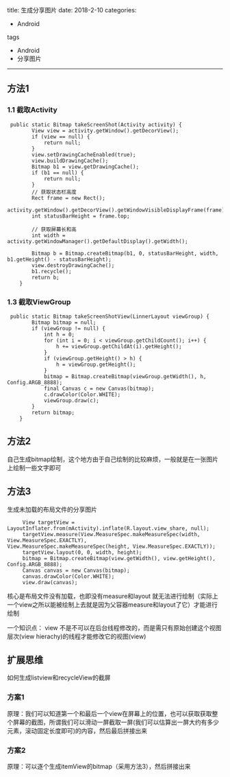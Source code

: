 title: 生成分享图片
date: 2018-2-10 
categories:
- Android
   
tags   
- Android
- 分享图片

---


## 方法1
### 1.1 截取Activity  

     public static Bitmap takeScreenShot(Activity activity) {
            View view = activity.getWindow().getDecorView();
            if (view == null) {
                return null;
            }
            view.setDrawingCacheEnabled(true);
            view.buildDrawingCache();
            Bitmap b1 = view.getDrawingCache();
            if (b1 == null) {
                return null;
            }
            // 获取状态栏高度
            Rect frame = new Rect();
            activity.getWindow().getDecorView().getWindowVisibleDisplayFrame(frame);
            int statusBarHeight = frame.top;

            // 获取屏幕长和高
            int width = activity.getWindowManager().getDefaultDisplay().getWidth();

            Bitmap b = Bitmap.createBitmap(b1, 0, statusBarHeight, width, b1.getHeight() - statusBarHeight);
            view.destroyDrawingCache();
            b1.recycle();
            return b;
        }

### 1.3 截取ViewGroup

     public static Bitmap takeScreenShotView(LinnerLayout viewGroup) {
            Bitmap bitmap = null;
            if (viewGroup != null) {
                int h = 0;
                for (int i = 0; i < viewGroup.getChildCount(); i++) {
                    h += viewGroup.getChildAt(i).getHeight();
                }
                if (viewGroup.getHeight() > h) {
                    h = viewGroup.getHeight();
                }
                bitmap = Bitmap.createBitmap(viewGroup.getWidth(), h, Config.ARGB_8888);
                final Canvas c = new Canvas(bitmap);
                c.drawColor(Color.WHITE);
                viewGroup.draw(c);
            }
            return bitmap;
        }

## 方法2  
自己生成bitmap绘制，这个地方由于自己绘制的比较麻烦，一般就是在一张图片上绘制一些文字即可





## 方法3
生成未加载的布局文件的分享图片


         View targetView = LayoutInflater.from(mActivity).inflate(R.layout.view_share, null);
         targetView.measure(View.MeasureSpec.makeMeasureSpec(width, View.MeasureSpec.EXACTLY),      View.MeasureSpec.makeMeasureSpec(height, View.MeasureSpec.EXACTLY));
         targetView.layout(0, 0, width, height);
         bitmap = Bitmap.createBitmap(view.getWidth(), view.getHeight(), Config.ARGB_8888);
         Canvas canvas = new Canvas(bitmap);
         canvas.drawColor(Color.WHITE);
         view.draw(canvas);

核心是布局文件没有加载，也即没有measure和layout 就无法进行绘制（实际上一个view之所以能被绘制上去就是因为父容器measure和layout了它）才能进行绘制

一个知识点： view 不是不可以在后台线程修改的，而是需只有原始创建这个视图层次(view hierachy)的线程才能修改它的视图(view)


## 扩展思维  
如何生成listview和recycleView的截屏   
### 方案1 
原理：我们可以知道第一个和最后一个view在屏幕上的位置，也可以获取获取整个屏幕的截图，所谓我们可以滑动一屏截取一屏(我们可以估算出一屏大约有多少元素，滚动固定长度即可)的内容，然后最后拼接出来  

### 方案2
原理：可以逐个生成itemView的bitmap（采用方法3），然后拼接出来

